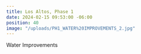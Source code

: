 ```yaml
---
title: Los Altos, Phase 1
date: 2024-02-15 09:53:00 -06:00
position: 40
image: "/uploads/PH1_WATER%20IMPROVEMENTS_2.jpg"
---
```


Water Improvements